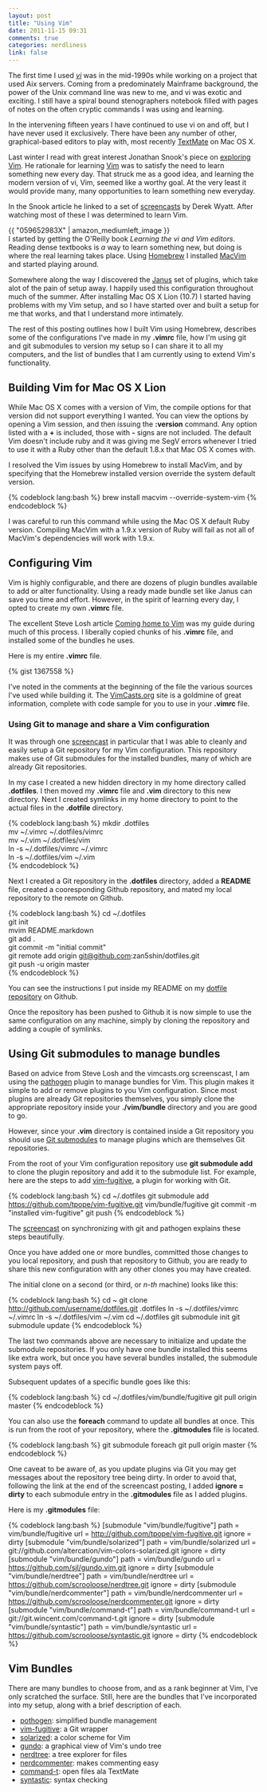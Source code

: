 ```yaml
---
layout: post
title: "Using Vim"
date: 2011-11-15 09:31
comments: true
categories: nerdliness
link: false
---
```

The first time I used _[vi](http://en.wikipedia.org/wiki/Vi "vi")_ was in the mid-1990s while working on a project that
used Aix servers. Coming from a predominately Mainframe background, the power of
the Unix command line was new to me, and vi was exotic and exciting. I still
have a spiral bound stenographers notebook filled with pages of notes on the
often cryptic commands I was using and learning.

In the intervening fifteen years I have continued to use vi on and off, but
I have never used it exclusively. There have been any number of other,
graphical-based editors to play with, most recently [TextMate](http://macromates.com/ "TextMate") on Mac OS X. 

Last winter I read with great interest Jonathan Snook's piece on [exploring
Vim](http://snook.ca/archives/other/word-of-vim "Journey into the world of
Vim"). He rationale for learning [Vim](http://www.vim.org/ "Vim") was to satisfy the need to learn something
new every day. That struck me as a good idea, and learning the modern version
of vi, Vim, seemed like a worthy goal. At the very least it would provide many,
many opportunities to learn something new everyday.

In the Snook article he linked to a set of [screencasts](http://ontwik.com/tools/vim-from-novice-to-professional-by-derek-wyatt-p1/ "Vim from novice to professional") by Derek Wyatt. After watching most of these I was determined to learn Vim. 

{{ "059652983X" | amazon_mediumleft_image }}  
I started by getting the O'Reilly book 
_Learning the vi and Vim editors_. Reading dense
textbooks is _a_ way to learn something new, but doing is where the real
learning takes place. Using [Homebrew](http://mxcl.github.com/homebrew/
"Homebrew") I installed [MacVim](http://code.google.com/p/macvim/ "MacVim") and
started playing around. 

Somewhere along the way I discovered the [Janus](https://github.com/carlhuda/janus "Janus") set of plugins, which take alot of the pain of setup away. I happily used this configuration throughout much of the summer. After installing Mac OS X Lion (10.7) I started having problems with my Vim setup, and so I have started over and built a setup for me that works, and that I understand more intimately.

The rest of this posting outlines how I built Vim using Homebrew, describes
some of the configurations I've made in my **.vimrc** file, how I'm using
git and git submodules to version my setup so I can share it to all my
computers, and the list of bundles that I am currently using to extend Vim's
functionality.

## Building Vim for Mac OS X Lion
While Mac OS X comes with a version of Vim, the compile options for that
version did not support everything I wanted. You can view the options by
opening a Vim session, and then issuing the **:version**
command. Any option listed with a **+** is included, those with **-** signs
are not included. The default Vim doesn't include ruby and it was giving me
SegV errors whenever I tried to use it with a Ruby other than the default 1.8.x
that Mac OS X comes with.

I resolved the Vim issues by using Homebrew to install MacVim, and by
specifying that the Homebrew installed version override the system default
version.

{% codeblock lang:bash %}
brew install macvim --override-system-vim
{% endcodeblock %}

I was careful to run this command while using the Mac OS X default Ruby
version. Compiling MacVim with a 1.9.x version of Ruby will fail as not all of
MacVim's dependencies will work with 1.9.x.

## Configuring Vim
Vim is highly configurable, and there are dozens of plugin bundles available to
add or alter functionality. Using a ready made bundle set like Janus can save
you time and effort. However, in the spirit of learning every day, I opted to
create my own **.vimrc** file. 

The excellent Steve Losh article [Coming home to Vim](http://stevelosh.com/blog/2010/09/coming-home-to-vim/ "Coming home to Vim") 
was my guide during much of this process. I liberally copied chunks of
his **.vimrc** file, and installed some of the bundles he uses.

Here is my entire **.vimrc** file. 

{% gist 1367558 %}

I've noted in the comments at the beginning of the file the various sources
I've used while building it. The
[VimCasts.org](http://vimcasts.org/episodes/archive "VimCasts") site is
a goldmine of great information, complete with code sample for you to use in
your **.vimrc** file. 

### Using Git to manage and share a Vim configuration
It was through one [screencast](http://vimcasts.org/episodes/synchronizing-plugins-with-git-submodules-and-pathogen/ "Synchronizing plugins with git submodules and Pathogen") in particular that I was able to cleanly and
easily setup a Git repository for my Vim configuration. This repository makes
use of Git submodules for the installed bundles, many of which are already Git
repositories.

In my case I created a new hidden directory in my home directory called
**.dotfiles**. I then moved my **.vimrc** file and **.vim** directory to
this new directory. Next I created symlinks in my home directory to point to
the actual files in the **.dotfile** directory.

{% codeblock lang:bash %}
mkdir .dotfiles  
mv ~/.vimrc ~/.dotfiles/vimrc  
mv ~/.vim ~/.dotfiles/vim  
ln -s ~/.dotfiles/vimrc ~/.vimrc  
ln -s ~/.dotfiles/vim ~/.vim  
{% endcodeblock %}

Next I created a Git repository in the **.dotfiles** directory, added
a **README** file, created a cooresponding Github repository, and mated my
local repository to the remote on Github.

{% codeblock lang:bash %}
cd ~/.dotfiles  
git init  
mvim README.markdown  
git add .  
git commit -m "initial commit"  
git remote add origin git@github.com:zan5shin/dotfiles.git  
git push -u origin master  
{% endcodeblock %}

You can see the instructions I put inside my README on my [dotfile
repository](https://github.com/zan5hin/dotfiles "dotfiles")
on Github.

Once the repository has been pushed to Github it is now simple to use the same
configuration on any machine, simply by cloning the repository and adding
a couple of symlinks.

## Using Git submodules to manage bundles
Based on advice from Steve Losh and the vimcasts.org screenscast, I am using
the [pathogen](https://github.com/tpope/vim-pathogen "pathogen") plugin to
manage bundles for Vim. This plugin makes it simple to add or remove plugins to
you Vim configuration. Since most plugins are already Git repositories
themselves, you simply clone the appropriate repository inside your
**./vim/bundle** directory and you are good to go. 

However, since your **.vim** directory is contained inside a Git repository you
should use [Git submodules](book.git-scm.com/5_submodules.html "Git
submodules") to manage plugins which are themselves Git repositories. 

From the root of your Vim configuration repository use **git submodule add** to
clone the plugin repository and add it to the submodule list. For example, here
are the steps to add [vim-fugitive](https://github.com/tpope/vim-fugitive
"vim-fugitave"), a plugin for working with Git.

{% codeblock lang:bash %}
cd ~/.dotfiles
git submodule add https://github.com/tpope/vim-fugitive.git vim/bundle/fugitive
git commit -m "installed vim-fugitive"
git push
{% endcodeblock %}

The [screencast](http://vimcasts.org/episodes/synchronizing-plugins-with-git-submodules-and-pathogen/ "Synchronizing plugins with git submodules and Pathogen") on synchronizing with git and pathogen explains these steps beautifully.

Once you have added one or more bundles, committed those changes to you local
repository, and push that repository to Github, you are ready to share this new
configuration with any other clones you may have created.

The initial clone on a second (or third, or _n-th_ machine) looks like this:

{% codeblock lang:bash %}
cd ~
git clone http://github.com/username/dotfiles.git .dotfiles
ln -s ~/.dotfiles/vimrc ~/.vimrc
ln -s ~/.dotfiles/vim ~/.vim
cd ~/.dotfiles
git submodule init
git submodule update
{% endcodeblock %}

The last two commands above are necessary to initialize and update the
submodule repositories. If you only have one bundle installed this seems like
extra work, but once you have several bundles installed, the submodule system
pays off.

Subsequent updates of a specific bundle goes like this:

{% codeblock lang:bash %}
cd ~/.dotfiles/vim/bundle/fugitive
git pull origin master
{% endcodeblock %}

You can also use the **foreach** command to update all bundles at once. This is
run from the root of your repository, where the **.gitmodules** file is
located.

{% codeblock lang:bash %}
git submodule foreach git pull origin master
{% endcodeblock %}

One caveat to be aware of, as you update plugins via Git you may get messages
about the repository tree being dirty. In order to avoid that, following the
link at the end of the screencast posting, I added **ignore = dirty** to each
submodule entry in the **.gitmodules** file as I added plugins. 

Here is my **.gitmodules** file:

{% codeblock lang:bash %}
[submodule "vim/bundle/fugitive"]
	path = vim/bundle/fugitive
    url = http://github.com/tpope/vim-fugitive.git
    ignore = dirty
[submodule "vim/bundle/solarized"]
	path = vim/bundle/solarized
    url = git://github.com/altercation/vim-colors-solarized.git
    ignore = dirty
[submodule "vim/bundle/gundo"]
	path = vim/bundle/gundo
    url = https://github.com/sjl/gundo.vim.git
    ignore = dirty
[submodule "vim/bundle/nerdtree"]
	path = vim/bundle/nerdtree
    url = https://github.com/scrooloose/nerdtree.git
    ignore = dirty
[submodule "vim/bundle/nerdcommenter"]
	path = vim/bundle/nerdcommenter
    url = https://github.com/scrooloose/nerdcommenter.git
    ignore = dirty
[submodule "vim/bundle/command-t"]
	path = vim/bundle/command-t
    url = git://git.wincent.com/command-t.git
    ignore = dirty
[submodule "vim/bundle/syntastic"]
	path = vim/bundle/syntastic
    url = https://github.com/scrooloose/syntastic.git
    ignore = dirty
{% endcodeblock %}

## Vim Bundles
There are many bundles to choose from, and as a rank beginner at Vim, I've only
scratched the surface. Still, here are the bundles that I've incorporated into
my setup, along with a brief description of each.

* [pothogen](https://github.com/tpope/vim-pathogen "pathogen"): simplified
bundle management
* [vim-fugitive](https://github.com/tpope/vim-fugitive "fugitive"): a Git
 wrapper
* [solarized](https://github.com/altercation/vim-colors-solarized "solarized"):
 a color scheme for Vim
* [gundo](http://sjl.bitbucket.org/gundo.vim/ "gundo"): a graphical view of
 Vim's undo tree
* [nerdtree](https://github.com/scrooloose/nerdtree "nerdtree"): a tree
 explorer for files
* [nerdcommenter](https://github.com/scrooloose/nerdcommenter "nerdcommenter"):
 makes commenting easy
* [command-t](https://wincent.com/products/command-t "command-t"): open files
 ala TextMate
* [syntastic](https://github.com/scrooloose/syntastic "syntastic"): syntax
 checking


